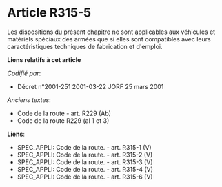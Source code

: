 # Article R315-5

Les dispositions du présent chapitre ne sont applicables aux véhicules et matériels spéciaux des armées que si elles sont
compatibles avec leurs caractéristiques techniques de fabrication et d'emploi.

**Liens relatifs à cet article**

_Codifié par_:

  - Décret n°2001-251 2001-03-22 JORF 25 mars 2001

_Anciens textes_:

  - Code de la route - art. R229 (Ab)
  - Code de la route R229 (al 1 et 3)

**Liens**:

  - SPEC_APPLI: Code de la route. - art. R315-1 (V)
  - SPEC_APPLI: Code de la route. - art. R315-2 (V)
  - SPEC_APPLI: Code de la route. - art. R315-3 (V)
  - SPEC_APPLI: Code de la route. - art. R315-4 (V)
  - SPEC_APPLI: Code de la route. - art. R315-6 (V)
